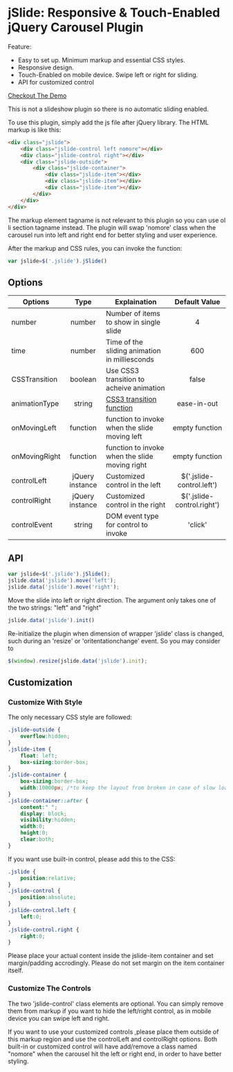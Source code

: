 # jSlide: Responsive & Touch-Enabled jQuery Carousel Plugin

Feature:

 * Easy to set up. Minimum markup and essential CSS styles.
 * Responsive design.
 * Touch-Enabled on mobile device. Swipe left or right for sliding.
 * API for customized control

[Checkout The Demo](http://magento.frankdai.com/jslide/demo.html)

This is not a slideshow plugin so there is no automatic sliding enabled. 

To use this plugin, simply add the js file after jQuery library. The HTML markup is like this:

```html
<div class="jslide">
	<div class="jslide-control left nomore"></div>
	<div class="jslide-control right"></div>
	<div class="jslide-outside">
		<div class="jslide-container">
			<div class="jslide-item"></div>
			<div class="jslide-item"></div>
			<div class="jslide-item"></div>
		</div>
	</div>
</div>
```
The markup element tagname is not relevant to this plugin so you can use ol li section tagname instead. The plugin will swap 'nomore' class when the carousel run into left and right end for better styling and user experience. 

After the markup and CSS rules, you can invoke the function:

```javascript
var jslide=$('.jslide').jSlide()
```

## Options

| Options | Type | Explaination | Default Value |
| ------- | :--: |------------ | :-------------: |
| number|number|Number of items to show in single slide|4|
| time | number|Time of the sliding animation in milliesconds| 600|
|CSSTransition|boolean|Use CSS3 transition to acheive animation|false|
|animationType|string|[CSS3 transition function](https://developer.mozilla.org/en-US/docs/Web/CSS/transition-timing-function)|ease-in-out|
|onMovingLeft|function|function to invoke when the slide moving left|empty function|
|onMovingRight|function|function to invoke when the slide moving right |empty function|
|controlLeft|jQuery instance|Customized control in the left |$('.jslide-control.left')|
|controlRight|jQuery instance|Customized control in the right |$('.jslide-control.right')|
|controlEvent|string|DOM event type for control to invoke|'click'|

## API
```javascript
var jslide=$('.jslide').jSlide();
jslide.data('jslide').move('left'); 
jslide.data('jslide').move('right'); 
```
Move the slide into left or right direction. The argument only takes one of the two strings: "left" and "right" 

```javascript
jslide.data('jslide').init() 
```
Re-initialize the plugin when dimension of wrapper 'jslide' class is changed, such during an 'resize' or 'oritentationchange' event. So you may consider to 

```javascript
$(window).resize(jslide.data('jslide').init);
```

## Customization
### Customize With Style
The only necessary CSS style are followed:

```CSS
.jslide-outside {
    overflow:hidden;
}
.jslide-item {
    float: left;
    box-sizing:border-box;
}
.jslide-container {
    box-sizing:border-box;
    width:10000px; /*to keep the layout from broken in case of slow load*/
}
.jslide-container::after {
    content:" ";
    display: block;
    visibility:hidden;
    width:0;
    height:0;
    clear:both;
}
```
If you want use built-in control, please add this to the CSS:
```CSS
.jslide {
    position:relative;
}
.jslide-control { 
    position:absolute;
}
.jslide-control.left {
    left:0;
}
.jslide-control.right {
    right:0;
}
```

Please place your actual content inside the jslide-item container and set margin/padding accrodingly. Please do not set margin on the item container itself. 

### Customize The Controls
The two 'jslide-control' class elements are optional. You can simply remove them from markup if you want to hide the left/right control, as in mobile device you can swipe left and right.

If you want to use your customized controls ,please place them outside of this markup region and use the controlLeft and controlRight options. Both built-in or customized control will have add/remove a class named "nomore" when the carousel hit the left or right end, in order to have better styling. 